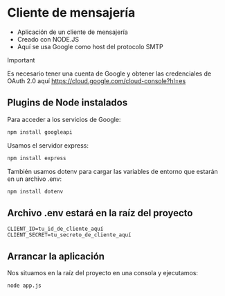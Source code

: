 # Cliente de mensajería
- Aplicación de un cliente de mensajería
- Creado con NODE.JS
- Aquí se usa Google como host del protocolo SMTP
> [!IMPORTANT]
> Es necesario tener una cuenta de Google y obtener las credenciales de OAuth 2.0 aquí https://cloud.google.com/cloud-console?hl=es
  
## Plugins de Node instalados
Para acceder a los servicios de Google:
```sh
npm install googleapi
```
Usamos el servidor express:
```sh
npm install express
```
También usamos dotenv para cargar las variables de entorno que estarán en un archivo .env:
```sh
npm install dotenv
```

## Archivo .env estará en la raíz del proyecto
```.env
CLIENT_ID=tu_id_de_cliente_aquí
CLIENT_SECRET=tu_secreto_de_cliente_aquí
```

## Arrancar la aplicación
Nos situamos en la raíz del proyecto en una consola y ejecutamos:
```sh
node app.js
```
